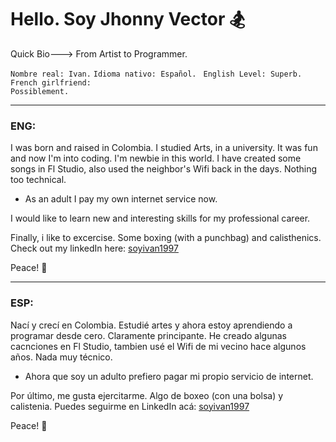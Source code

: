 <!DOCTYPE html>
<html>
  <h1 style="text-align"> Hello. Soy Jhonny Vector &#127938;</h1>
  
  Quick Bio---> From Artist to Programmer. 
  
  <code>Nombre real: Ivan.</code>
  <code>Idioma nativo: Español. </code>
  <code>English Level: Superb. </code>
  <code>French girlfriend: Possiblement. </code>
  <hr shade size="4" widht="50%" align="center" />   
  <h3> ENG: </h3>
  I was born and raised in Colombia. I studied Arts, in a university. It was fun and now I'm into coding. 
  I'm newbie in this world. I have created some songs in Fl Studio, also used the neighbor's Wifi back in the days. Nothing too technical. 
  <p>
  
  - As an adult I pay my own internet service now. 
  
  I would like to learn new and interesting skills for my professional career. 
  
  Finally, i like to excercise. Some boxing (with a punchbag) and calisthenics. 
  Check out my linkedIn here: <a href=https://www.linkedin.com/in/soyivan1997 name="start">soyivan1997</a>
  <p>
  Peace! &#127747
    </p> 
  <hr shade size="4" widht="50%" align="center" /> 
  <h3> ESP: </h3>
  Nací y crecí en Colombia. Estudié artes y ahora estoy aprendiendo a programar desde cero. Claramente principante. 
  He creado algunas cacnciones en Fl Studio, tambien usé el Wifi de mi vecino hace algunos años. Nada muy técnico. 
  
  <p>
  
  - Ahora que soy un adulto prefiero pagar mi propio servicio de internet. 
  
 Por último, me gusta ejercitarme. Algo de boxeo (con una bolsa) y calistenia. 
 Puedes seguirme en LinkedIn acá: <a href=https://www.linkedin.com/in/soyivan1997 name="start">soyivan1997</a>
  <p>
  Peace! &#127747
    </p> 
      </html> 
